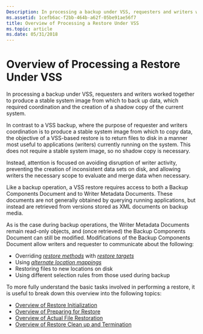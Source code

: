 ```yaml
---
Description: In processing a backup under VSS, requesters and writers worked together to produce a stable system image from which to back up data, which required coordination and the creation of a shadow copy of the current system.
ms.assetid: 1cefb6ac-f2bb-464b-a62f-05be91ae56f7
title: Overview of Processing a Restore Under VSS
ms.topic: article
ms.date: 05/31/2018
---
```


# Overview of Processing a Restore Under VSS

In processing a backup under VSS, requesters and writers worked together to produce a stable system image from which to back up data, which required coordination and the creation of a shadow copy of the current system.

In contrast to a VSS backup, where the purpose of requester and writers coordination is to produce a stable system image from which to copy data, the objective of a VSS-based restore is to return files to disk in a manner most useful to applications (writers) currently running on the system. This does not require a stable system image, so no shadow copy is necessary.

Instead, attention is focused on avoiding disruption of writer activity, preventing the creation of inconsistent data sets on disk, and allowing writers the necessary scope to evaluate and merge data when necessary.

Like a backup operation, a VSS restore requires access to both a Backup Components Document and to Writer Metadata Documents. These documents are not generally obtained by querying running applications, but instead are retrieved from versions stored as XML documents on backup media.

As is the case during backup operations, the Writer Metadata Documents remain read-only objects, and (once retrieved) the Backup Components Document can still be modified. Modifications of the Backup Components Document allow writers and requester to communicate about the following:

-   Overriding [*restore methods*](vssgloss-r.md) with [*restore targets*](vssgloss-r.md)
-   Using [*alternate location mappings*](vssgloss-a.md)
-   Restoring files to new locations on disk
-   Using different selection rules from those used during backup

To more fully understand the basic tasks involved in performing a restore, it is useful to break down this overview into the following topics:

-   [Overview of Restore Initialization](overview-of-restore-initialization.md)
-   [Overview of Preparing for Restore](overview-of-preparing-for-restore.md)
-   [Overview of Actual File Restoration](overview-of-actual-file-restoration.md)
-   [Overview of Restore Clean up and Termination](overview-of-restore-clean-up-and-termination.md)

 

 



